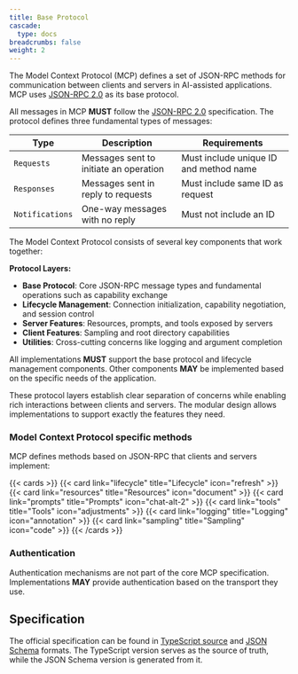 ```yaml
---
title: Base Protocol
cascade:
  type: docs
breadcrumbs: false
weight: 2
---
```


The Model Context Protocol (MCP) defines a set of JSON-RPC methods for communication between clients and servers in AI-assisted applications. MCP uses [JSON-RPC 2.0](https://www.jsonrpc.org/specification) as its base protocol.

All messages in MCP **MUST** follow the [JSON-RPC 2.0](https://www.jsonrpc.org/specification) specification. The protocol defines three fundamental types of messages:

| Type           | Description                            | Requirements                          |
|----------------|----------------------------------------|---------------------------------------|
| `Requests`     | Messages sent to initiate an operation | Must include unique ID and method name|
| `Responses`    | Messages sent in reply to requests     | Must include same ID as request       |
| `Notifications`| One-way messages with no reply         | Must not include an ID                |

The Model Context Protocol consists of several key components that work together:

**Protocol Layers:**

- **Base Protocol**: Core JSON-RPC message types and fundamental operations such as capability exchange
- **Lifecycle Management**: Connection initialization, capability negotiation, and session control
- **Server Features**: Resources, prompts, and tools exposed by servers
- **Client Features**: Sampling and root directory capabilities
- **Utilities**: Cross-cutting concerns like logging and argument completion

All implementations **MUST** support the base protocol and lifecycle management components. Other components **MAY** be implemented based on the specific needs of the application.

These protocol layers establish clear separation of concerns while enabling rich interactions between clients and servers. The modular design allows implementations to support exactly the features they need.

### Model Context Protocol specific methods

MCP defines methods based on JSON-RPC that clients and servers implement:

{{< cards >}}
  {{< card link="lifecycle" title="Lifecycle" icon="refresh" >}}
  {{< card link="resources" title="Resources" icon="document" >}}
  {{< card link="prompts" title="Prompts" icon="chat-alt-2" >}}
  {{< card link="tools" title="Tools" icon="adjustments" >}}
  {{< card link="logging" title="Logging" icon="annotation" >}}
  {{< card link="sampling" title="Sampling" icon="code" >}}
{{< /cards >}}

### Authentication

Authentication mechanisms are not part of the core MCP specification. Implementations **MAY** provide authentication based on the transport they use.

## Specification

The official specification can be found in [TypeScript source](http://github.com/modelcontextprotocol/specification/tree/main/schema/schema.ts) and [JSON Schema](http://github.com/modelcontextprotocol/specification/tree/main/schema/schema.json) formats. The TypeScript version serves as the source of truth, while the JSON Schema version is generated from it.
